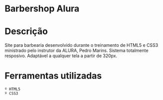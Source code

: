 # Barbershop Alura


# Descrição
<p>
  Site para barbearia desenvolvido durante o treinamento de HTML5 e CSS3 ministrado pelo instrutor da ALURA, Pedro Marins.
  Sistema totalmente resposivo. Adaptável a qualquer tela a partir de 320px.
</p>

# Ferramentas utilizadas
    
    º HTML5
    º CSS3
